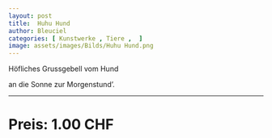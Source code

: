 ```yaml
---
layout: post
title:  Huhu Hund
author: Bleuciel
categories: [ Kunstwerke , Tiere ,  ]
image: assets/images/Bilds/Huhu Hund.png
---
```


Höfliches Grussgebell vom Hund

an die Sonne zur Morgenstund’.

-----

# Preis: 1.00 CHF
